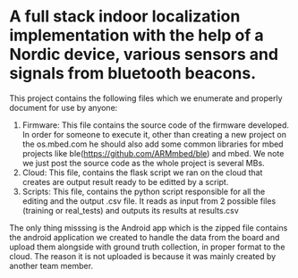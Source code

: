 # A full stack indoor localization implementation with the help of a Nordic device, various sensors and signals from bluetooth beacons.
 
This project contains the following files which we enumerate and properly document for use by anyone:
1. Firmware: This file contains the source code of the firmware developed. In order for someone to execute it, other than creating a new project on the os.mbed.com he should also add some common libraries for mbed projects like ble(https://github.com/ARMmbed/ble) and mbed. We note we just post the source code as the whole project is several MBs.
2. Cloud: This file, contains the flask script we ran on the cloud that creates are output result ready to be editted by a script. 
3. Scripts: This file, contains the python script responsible for all the editing and the output .csv file. It reads as input from 2 possible files (training or real_tests) and outputs its results at results.csv

The only thing misssing is the Android app which is the zipped file contains the android application we created to handle the data from the board and upload them alongside with ground truth collection, in proper format to the cloud. The reason it is not uploaded is because it was mainly created by another team member.
